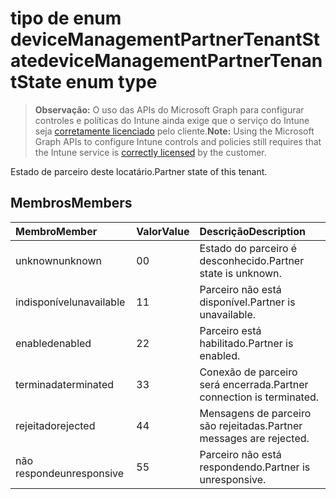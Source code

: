 # <a name="devicemanagementpartnertenantstate-enum-type"></a><span data-ttu-id="78197-101">tipo de enum deviceManagementPartnerTenantState</span><span class="sxs-lookup"><span data-stu-id="78197-101">deviceManagementPartnerTenantState enum type</span></span>

> <span data-ttu-id="78197-102">**Observação:** O uso das APIs do Microsoft Graph para configurar controles e políticas do Intune ainda exige que o serviço do Intune seja [corretamente licenciado](https://go.microsoft.com/fwlink/?linkid=839381) pelo cliente.</span><span class="sxs-lookup"><span data-stu-id="78197-102">**Note:** Using the Microsoft Graph APIs to configure Intune controls and policies still requires that the Intune service is [correctly licensed](https://go.microsoft.com/fwlink/?linkid=839381) by the customer.</span></span>

<span data-ttu-id="78197-103">Estado de parceiro deste locatário.</span><span class="sxs-lookup"><span data-stu-id="78197-103">Partner state of this tenant.</span></span>
## <a name="members"></a><span data-ttu-id="78197-104">Membros</span><span class="sxs-lookup"><span data-stu-id="78197-104">Members</span></span>
|<span data-ttu-id="78197-105">Membro</span><span class="sxs-lookup"><span data-stu-id="78197-105">Member</span></span>|<span data-ttu-id="78197-106">Valor</span><span class="sxs-lookup"><span data-stu-id="78197-106">Value</span></span>|<span data-ttu-id="78197-107">Descrição</span><span class="sxs-lookup"><span data-stu-id="78197-107">Description</span></span>|
|:---|:---|:---|
|<span data-ttu-id="78197-108">unknown</span><span class="sxs-lookup"><span data-stu-id="78197-108">unknown</span></span>|<span data-ttu-id="78197-109">0</span><span class="sxs-lookup"><span data-stu-id="78197-109">0</span></span>|<span data-ttu-id="78197-110">Estado do parceiro é desconhecido.</span><span class="sxs-lookup"><span data-stu-id="78197-110">Partner state is unknown.</span></span>|
|<span data-ttu-id="78197-111">indisponível</span><span class="sxs-lookup"><span data-stu-id="78197-111">unavailable</span></span>|<span data-ttu-id="78197-112">1</span><span class="sxs-lookup"><span data-stu-id="78197-112">1</span></span>|<span data-ttu-id="78197-113">Parceiro não está disponível.</span><span class="sxs-lookup"><span data-stu-id="78197-113">Partner is unavailable.</span></span>|
|<span data-ttu-id="78197-114">enabled</span><span class="sxs-lookup"><span data-stu-id="78197-114">enabled</span></span>|<span data-ttu-id="78197-115">2</span><span class="sxs-lookup"><span data-stu-id="78197-115">2</span></span>|<span data-ttu-id="78197-116">Parceiro está habilitado.</span><span class="sxs-lookup"><span data-stu-id="78197-116">Partner is enabled.</span></span>|
|<span data-ttu-id="78197-117">terminada</span><span class="sxs-lookup"><span data-stu-id="78197-117">terminated</span></span>|<span data-ttu-id="78197-118">3</span><span class="sxs-lookup"><span data-stu-id="78197-118">3</span></span>|<span data-ttu-id="78197-119">Conexão de parceiro será encerrada.</span><span class="sxs-lookup"><span data-stu-id="78197-119">Partner connection is terminated.</span></span>|
|<span data-ttu-id="78197-120">rejeitado</span><span class="sxs-lookup"><span data-stu-id="78197-120">rejected</span></span>|<span data-ttu-id="78197-121">4</span><span class="sxs-lookup"><span data-stu-id="78197-121">4</span></span>|<span data-ttu-id="78197-122">Mensagens de parceiro são rejeitadas.</span><span class="sxs-lookup"><span data-stu-id="78197-122">Partner messages are rejected.</span></span>|
|<span data-ttu-id="78197-123">não responde</span><span class="sxs-lookup"><span data-stu-id="78197-123">unresponsive</span></span>|<span data-ttu-id="78197-124">5</span><span class="sxs-lookup"><span data-stu-id="78197-124">5</span></span>|<span data-ttu-id="78197-125">Parceiro não está respondendo.</span><span class="sxs-lookup"><span data-stu-id="78197-125">Partner is unresponsive.</span></span>|



